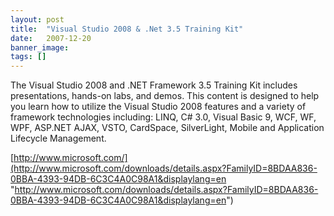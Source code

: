 ```yaml
---
layout: post
title:  "Visual Studio 2008 & .Net 3.5 Training Kit"
date:   2007-12-20
banner_image: 
tags: []
---
```


The Visual Studio 2008 and .NET Framework 3.5 Training Kit includes presentations, hands-on labs, and demos. This content is designed to help you learn how to utilize the Visual Studio 2008 features and a variety of framework technologies including: LINQ, C# 3.0, Visual Basic 9, WCF, WF, WPF, <span class="skimlinks-unlinked">ASP.NET</span> AJAX, VSTO, CardSpace, SilverLight, Mobile and Application Lifecycle Management.

[http://www.microsoft.com/](http://www.microsoft.com/downloads/details.aspx?FamilyID=8BDAA836-0BBA-4393-94DB-6C3C4A0C98A1&displaylang=en "http://www.microsoft.com/downloads/details.aspx?FamilyID=8BDAA836-0BBA-4393-94DB-6C3C4A0C98A1&displaylang=en")